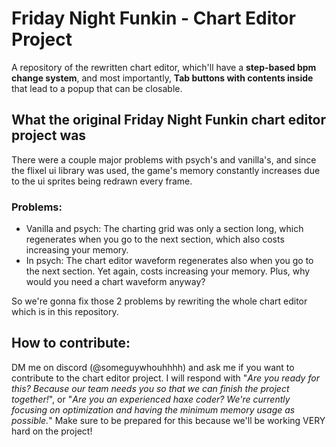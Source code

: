 # Friday Night Funkin - Chart Editor Project

A repository of the rewritten chart editor, which'll have a **step-based bpm change system**, and most importantly, **Tab buttons with contents inside** that lead to a popup that can be closable.

## What the original Friday Night Funkin chart editor project was

There were a couple major problems with psych's and vanilla's, and since the flixel ui library was used,
the game's memory constantly increases due to the ui sprites being redrawn every frame.

### Problems:

- Vanilla and psych: The charting grid was only a section long, which regenerates when you go to the next section, which also costs increasing your memory.
- In psych: The chart editor waveform regenerates also when you go to the next section. Yet again, costs increasing your memory. Plus, why would you need a chart waveform anyway?

So we're gonna fix those 2 problems by rewriting the whole chart editor which is in this repository.

## How to contribute:

DM me on discord (@someguywhouhhhh) and ask me if you want to contribute to the chart editor project.
I will respond with "*Are you ready for this? Because our team needs you so that we can finish the project together!*", or "*Are you an experienced haxe coder? We're currently focusing on optimization and having the minimum memory usage as possible.*"
Make sure to be prepared for this because we'll be working VERY hard on the project!
